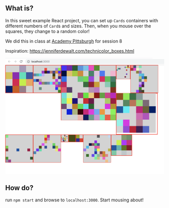 ## What is?
In this sweet example React project, you can set up `Cards` containers with different numbers of `Card`s and sizes. Then, when you mouse over the squares, they change to a random color!

We did this in class at [Academy Pittsburgh](https://academypgh.com/) for session 8

Inspiration: https://jenniferdewalt.com/technicolor_boxes.html

![screenshot of app](https://github.com/jeanlange/react-color-blocks/blob/master/react%20color%20blocks%20screenshot.png)

## How do?

run `npm start` and browse to `localhost:3000`. Start mousing about!
